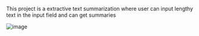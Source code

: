 This project is a extractive text summarization where user can input lengthy text in the input field and can get summaries 

![image](https://github.com/Shreeraksha918/Extractive_Text_summarization/assets/123298544/819c85c2-afb1-43b3-b124-a29938265d72)
